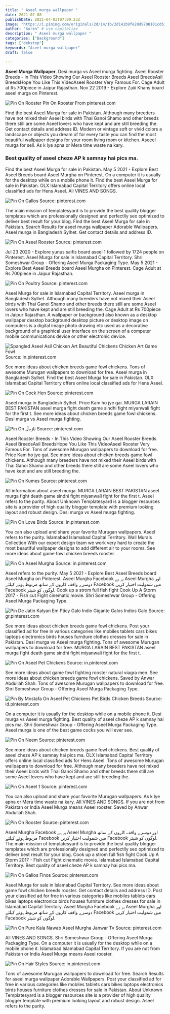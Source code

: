 ```yaml
---
title: " Aseel murga wallpaper "
date: 2021-07-08
publishDate: 2021-04-03T07:09:23Z
image: "https://i.pinimg.com/originals/2d/14/1b/2d141b9fe20d9708101cdb124351e947.jpg"
author: "Soren" # use capitalize
description: " Aseel murga wallpaper "
categories: ["Background"]
tags: ["dekstop"]
keywords: "Aseel murga wallpaper"
draft: false

---
```



**Aseel Murga Wallpaper**. Desi murga vs Aseel murga fighting. Aseel Rooster Breeds - In This Video Showing Our Aseel Rooster Breeds Aseel BreedsAsil BreedsHope You Like This VideoAseel Rooster Very Famous For. Cage Adult at Rs 700piece in Jaipur Rajasthan. Nov 22 2019 - Explore Zaiii Khans board aseel murga on Pinterest.

![Pin On Rooster](https://i.pinimg.com/originals/e6/0c/a5/e60ca58448ebee00461384f64e592324.jpg "Pin On Rooster")
Pin On Rooster From pinterest.com


Find the best Aseel Murga for sale in Pakistan. Although many breeders have not mixed their Aseel birds with Thai Ganoi Shamo and other breeds there still are some Aseel lovers who have kept and are still breeding the. Get contact details and address ID. Modern or vintage soft or vivid colors a landscape or objects you dream of for every taste you can find the most beautiful wallpaper designs for your room living room or kitchen. Aseeel murga for sell. As k lye apna or Mera time waste na kary.

### Best quality of aseel cheze AP k samnay hai pics ma.

Find the best Aseel Murga for sale in Pakistan. May 5 2021 - Explore Best Aseel Breeds board Aseel Murgha on Pinterest. On a computer it is usually for the desktop while on a mobile phone it. Find the best Aseel Murga for sale in Pakistan. OLX Islamabad Capital Territory offers online local classified ads for Hens Aseel. All VINES AND SONGS.


![Pin On Gallos](https://i.pinimg.com/originals/db/66/c0/db66c0c40513259a60701c281c9133e8.jpg "Pin On Gallos")
Source: pinterest.com

The main mission of templatesyard is to provide the best quality blogger templates which are professionally designed and perfectlly seo optimized to deliver best result for your blog. Find the best Aseel Murga for sale in Pakistan. Search Results for aseel murga wallpaper Adorable Wallpapers. Aseel murga in Bangladesh Sylhet. Get contact details and address ID.

![Pin On Aseel Rooster](https://i.pinimg.com/originals/97/fd/2b/97fd2b4a23524a97a222e2217217b01b.jpg "Pin On Aseel Rooster")
Source: pinterest.com

Jul 23 2020 - Explore yunus saifis board aseel 1 followed by 1724 people on Pinterest. Aseel Murga for sale in Islamabad Capital Territory. Shri Someshwar Group - Offering Aseel Murga Packaging Type. May 5 2021 - Explore Best Aseel Breeds board Aseel Murgha on Pinterest. Cage Adult at Rs 700piece in Jaipur Rajasthan.

![Pin On Poultry](https://i.pinimg.com/originals/2c/c1/f1/2cc1f139a5dac7518945e9cd6a03f892.jpg "Pin On Poultry")
Source: pinterest.com

Aseel Murga for sale in Islamabad Capital Territory. Aseel murga in Bangladesh Sylhet. Although many breeders have not mixed their Aseel birds with Thai Ganoi Shamo and other breeds there still are some Aseel lovers who have kept and are still breeding the. Cage Adult at Rs 700piece in Jaipur Rajasthan. A wallpaper or background also known as a desktop wallpaper desktop background desktop picture or desktop image on computers is a digital image photo drawing etc used as a decorative background of a graphical user interface on the screen of a computer mobile communications device or other electronic device.

![Spangled Aseel Asil Chicken Art Beautiful Chickens Chicken Art Game Fowl](https://i.pinimg.com/736x/b0/86/80/b08680f735959a848a1b1445dab6c54c.jpg "Spangled Aseel Asil Chicken Art Beautiful Chickens Chicken Art Game Fowl")
Source: in.pinterest.com

See more ideas about chicken breeds game fowl chickens. Tons of awesome Murugan wallpapers to download for free. Aseel murga in Bangladesh Sylhet. Find the best Aseel Murga for sale in Pakistan. OLX Islamabad Capital Territory offers online local classified ads for Hens Aseel.

![Pin On Cock Hen](https://i.pinimg.com/originals/7a/cb/f6/7acbf6147be1adb4a522102b45cbddee.jpg "Pin On Cock Hen")
Source: pinterest.com

Aseel murga in Bangladesh Sylhet. Price Kam ho jye gai. MURGA LARAIN BEST PAKISTAN aseel murga fight death game sindhi fight miyanwali fight for the first t. See more ideas about chicken breeds game fowl chickens. Desi murga vs Aseel murga fighting.

![Pin On ئاژەڵ](https://i.pinimg.com/736x/a3/8d/9c/a38d9c1f7e933d2b504870bfd636aacf.jpg "Pin On ئاژەڵ")
Source: pinterest.com

Aseel Rooster Breeds - In This Video Showing Our Aseel Rooster Breeds Aseel BreedsAsil BreedsHope You Like This VideoAseel Rooster Very Famous For. Tons of awesome Murugan wallpapers to download for free. Price Kam ho jye gai. See more ideas about chicken breeds game fowl chickens. Although many breeders have not mixed their Aseel birds with Thai Ganoi Shamo and other breeds there still are some Aseel lovers who have kept and are still breeding the.

![Pin On Kumes](https://i.pinimg.com/originals/1e/27/6f/1e276f443a2ea415fe2c0f5f2376acf4.jpg "Pin On Kumes")
Source: pinterest.com

All information about aseel murga. MURGA LARAIN BEST PAKISTAN aseel murga fight death game sindhi fight miyanwali fight for the first t. Aseel refers to the purity. About Unknown Templatesyard is a blogger resources site is a provider of high quality blogger template with premium looking layout and robust design. Desi murga vs Aseel murga fighting.

![Pin On Love Birds](https://i.pinimg.com/736x/cc/79/43/cc7943e13b2d2ea69a2ec5356fcaffae.jpg "Pin On Love Birds")
Source: in.pinterest.com

You can also upload and share your favorite Murugan wallpapers. Aseel refers to the purity. Islamabad Islamabad Capital Territory. Wall Murals Collection With our expert design team we work very hard to create the most beautiful wallpaper designs to add different air to your rooms. See more ideas about game fowl chicken breeds rooster.

![Pin On Aseel Murgha](https://i.pinimg.com/736x/b3/d1/7a/b3d17a7aa4c43f2ba2b27668c4feb3f0.jpg "Pin On Aseel Murgha")
Source: in.pinterest.com

Aseel refers to the purity. May 5 2021 - Explore Best Aseel Breeds board Aseel Murgha on Pinterest. Aseel Murgha Facebook پر ہے Aseel Murgha اور دوسرے واقف کاروں کے ساتھ مربوط ہونے کیلئے Facebook میں شمولیت اختیار کریں Facebook لوگوں کو شیئر. Cook up a strom full fish fight Cook Up A Storm 2017 - Fish cut Fight cinematic movie. Shri Someshwar Group - Offering Aseel Murga Packaging Type.

![Pin De Jatin Kalyan Em Pticy Galo Indio Gigante Galos Indios Galo](https://i.pinimg.com/200x150/5c/5d/ba/5c5dbab040869c26b01aedfbe69137c5.jpg "Pin De Jatin Kalyan Em Pticy Galo Indio Gigante Galos Indios Galo")
Source: gr.pinterest.com

See more ideas about chicken breeds game fowl chickens. Post your classified ad for free in various categories like mobiles tablets cars bikes laptops electronics birds houses furniture clothes dresses for sale in Pakistan. Desi murga vs Aseel murga fighting. Tons of awesome Murugan wallpapers to download for free. MURGA LARAIN BEST PAKISTAN aseel murga fight death game sindhi fight miyanwali fight for the first t.

![Pin On Aseel Pet Chickens](https://i.pinimg.com/originals/06/6f/97/066f9764b505aefc127f48a8251b2aa5.jpg "Pin On Aseel Pet Chickens")
Source: in.pinterest.com

See more ideas about game fowl fighting rooster natural viagra men. See more ideas about chicken breeds game fowl chickens. Saved by Anwar Abdullah Shah. Tons of awesome Murugan wallpapers to download for free. Shri Someshwar Group - Offering Aseel Murga Packaging Type.

![Pin By Mostafa On Aseel Pet Chickens Pet Birds Chicken Breeds](https://i.pinimg.com/originals/97/c3/38/97c3381b4d7d98e01a5983d43aa5f3be.jpg "Pin By Mostafa On Aseel Pet Chickens Pet Birds Chicken Breeds")
Source: id.pinterest.com

On a computer it is usually for the desktop while on a mobile phone it. Desi murga vs Aseel murga fighting. Best quality of aseel cheze AP k samnay hai pics ma. Shri Someshwar Group - Offering Aseel Murga Packaging Type. Aseel murga is one of the best game cocks you will ever see.

![Pin On Neem](https://i.pinimg.com/564x/6c/c8/9f/6cc89f290a1dd2e0bf61dc7e014470bc.jpg "Pin On Neem")
Source: pinterest.com

See more ideas about chicken breeds game fowl chickens. Best quality of aseel cheze AP k samnay hai pics ma. OLX Islamabad Capital Territory offers online local classified ads for Hens Aseel. Tons of awesome Murugan wallpapers to download for free. Although many breeders have not mixed their Aseel birds with Thai Ganoi Shamo and other breeds there still are some Aseel lovers who have kept and are still breeding the.

![Pin On Aseel 1](https://i.pinimg.com/originals/86/70/f0/8670f0ed750f1d62365b1599e5e7709e.jpg "Pin On Aseel 1")
Source: pinterest.com

You can also upload and share your favorite Murugan wallpapers. As k lye apna or Mera time waste na kary. All VINES AND SONGS. If you are not from Pakistan or India Aseel Murga means Aseel rooster. Saved by Anwar Abdullah Shah.

![Pin On Rooster](https://i.pinimg.com/originals/e6/0c/a5/e60ca58448ebee00461384f64e592324.jpg "Pin On Rooster")
Source: pinterest.com

Aseel Murgha Facebook پر ہے Aseel Murgha اور دوسرے واقف کاروں کے ساتھ مربوط ہونے کیلئے Facebook میں شمولیت اختیار کریں Facebook لوگوں کو شیئر. The main mission of templatesyard is to provide the best quality blogger templates which are professionally designed and perfectlly seo optimized to deliver best result for your blog. Cook up a strom full fish fight Cook Up A Storm 2017 - Fish cut Fight cinematic movie. Islamabad Islamabad Capital Territory. Best quality of aseel cheze AP k samnay hai pics ma.

![Pin On Gallos Finos](https://i.pinimg.com/originals/3c/17/b2/3c17b2ffd053dac7c2dd5d27a1612916.jpg "Pin On Gallos Finos")
Source: pinterest.com

Aseel Murga for sale in Islamabad Capital Territory. See more ideas about game fowl chicken breeds rooster. Get contact details and address ID. Post your classified ad for free in various categories like mobiles tablets cars bikes laptops electronics birds houses furniture clothes dresses for sale in Islamabad Capital Territory. Aseel Murgha Facebook پر ہے Aseel Murgha اور دوسرے واقف کاروں کے ساتھ مربوط ہونے کیلئے Facebook میں شمولیت اختیار کریں Facebook لوگوں کو شیئر.

![Pin On Pure Kala Nawab Aseel Murgha Janwar Tv](https://i.pinimg.com/564x/65/68/c6/6568c632e74d7616f61339fcc77793bb.jpg "Pin On Pure Kala Nawab Aseel Murgha Janwar Tv")
Source: pinterest.com

All VINES AND SONGS. Shri Someshwar Group - Offering Aseel Murga Packaging Type. On a computer it is usually for the desktop while on a mobile phone it. Islamabad Islamabad Capital Territory. If you are not from Pakistan or India Aseel Murga means Aseel rooster.

![Pin On Hair Styles](https://i.pinimg.com/originals/2d/14/1b/2d141b9fe20d9708101cdb124351e947.jpg "Pin On Hair Styles")
Source: in.pinterest.com

Tons of awesome Murugan wallpapers to download for free. Search Results for aseel murga wallpaper Adorable Wallpapers. Post your classified ad for free in various categories like mobiles tablets cars bikes laptops electronics birds houses furniture clothes dresses for sale in Pakistan. About Unknown Templatesyard is a blogger resources site is a provider of high quality blogger template with premium looking layout and robust design. Aseel refers to the purity.

